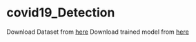 # covid19_Detection
Download Dataset from [here](https://www.dropbox.com/s/7rjw6oet4za01op/CovidDataset-20200427T133042Z-001.zip?dl=0)
Download trained model from [here](https://github.com/Lonewolff0/covid19_Detection/blob/main/model.h5)
